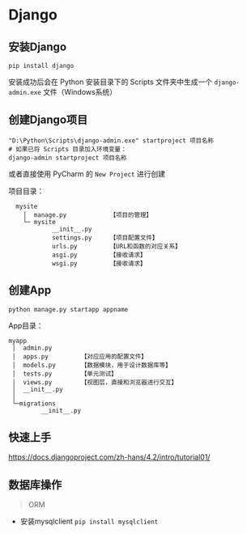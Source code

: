 # Django

## 安装Django

```shell
pip install django
```

安装成功后会在 Python 安装目录下的 Scripts 文件夹中生成一个 `django-admin.exe` 文件（Windows系统）

## 创建Django项目

```shell
"D:\Python\Scripts\django-admin.exe" startproject 项目名称
# 如果已将 Scripts 目录加入环境变量：
django-admin startproject 项目名称
```

或者直接使用 PyCharm 的 `New Project` 进行创建

项目目录：

```
  mysite
    │  manage.py            【项目的管理】
    └─ mysite
            __init__.py     
            settings.py     【项目配置文件】
            urls.py         【URL和函数的对应关系】
            asgi.py         【接收请求】
            wsgi.py         【接收请求】
```

## 创建App

```shell
python manage.py startapp appname
```

App目录：

```
myapp
 │  admin.py
 │  apps.py         【对应应用的配置文件】
 │  models.py       【数据模块，用于设计数据库等】
 │  tests.py        【单元测试】
 │  views.py        【视图层，直接和浏览器进行交互】
 │  __init__.py
 │
 └─migrations
         __init__.py

```

## 快速上手

https://docs.djangoproject.com/zh-hans/4.2/intro/tutorial01/

## 数据库操作

> ORM

- 安装mysqlclient
  `pip install mysqlclient`